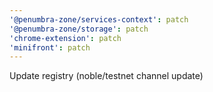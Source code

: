 ```yaml
---
'@penumbra-zone/services-context': patch
'@penumbra-zone/storage': patch
'chrome-extension': patch
'minifront': patch
---
```


Update registry (noble/testnet channel update)

